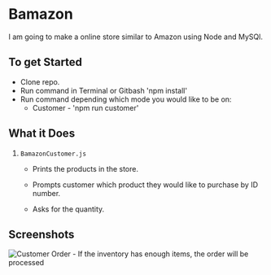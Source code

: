 # Bamazon
I am going to make a online store similar to Amazon using Node and MySQl.
## To get Started
- Clone repo.
- Run command in Terminal or Gitbash 'npm install'
- Run command depending which mode you would like to be on:
    * Customer - 'npm run customer'
## What it Does
1. `BamazonCustomer.js`

    * Prints the products in the store.

    * Prompts customer which product they would like to purchase by ID number.

    * Asks for the quantity.


## Screenshots
![Customer Order](/example_images/bamazonCustomer1.png)
    - If the inventory has enough items, the order will be processed
